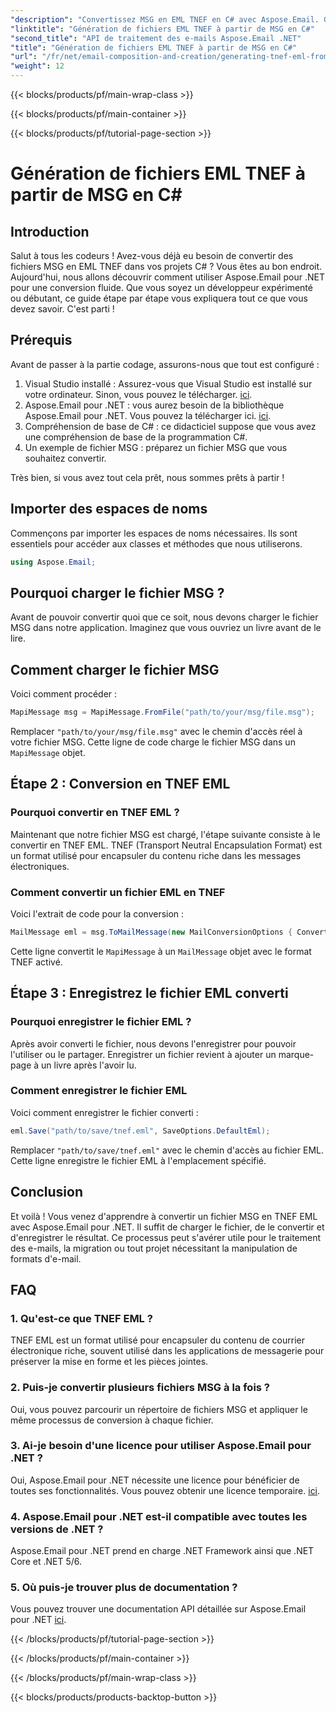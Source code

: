 ```yaml
---
"description": "Convertissez MSG en EML TNEF en C# avec Aspose.Email. Guide simple et étape par étape. Boostez vos projets de traitement d'e-mails."
"linktitle": "Génération de fichiers EML TNEF à partir de MSG en C#"
"second_title": "API de traitement des e-mails Aspose.Email .NET"
"title": "Génération de fichiers EML TNEF à partir de MSG en C#"
"url": "/fr/net/email-composition-and-creation/generating-tnef-eml-from-msg-in-csharp/"
"weight": 12
---
```


{{< blocks/products/pf/main-wrap-class >}}

{{< blocks/products/pf/main-container >}}

{{< blocks/products/pf/tutorial-page-section >}}

# Génération de fichiers EML TNEF à partir de MSG en C#


## Introduction

Salut à tous les codeurs ! Avez-vous déjà eu besoin de convertir des fichiers MSG en EML TNEF dans vos projets C# ? Vous êtes au bon endroit. Aujourd'hui, nous allons découvrir comment utiliser Aspose.Email pour .NET pour une conversion fluide. Que vous soyez un développeur expérimenté ou débutant, ce guide étape par étape vous expliquera tout ce que vous devez savoir. C'est parti !

## Prérequis

Avant de passer à la partie codage, assurons-nous que tout est configuré :

1. Visual Studio installé : Assurez-vous que Visual Studio est installé sur votre ordinateur. Sinon, vous pouvez le télécharger. [ici](https://visualstudio.microsoft.com/downloads/).
2. Aspose.Email pour .NET : vous aurez besoin de la bibliothèque Aspose.Email pour .NET. Vous pouvez la télécharger ici. [ici](https://releases.aspose.com/email/net/).
3. Compréhension de base de C# : ce didacticiel suppose que vous avez une compréhension de base de la programmation C#.
4. Un exemple de fichier MSG : préparez un fichier MSG que vous souhaitez convertir.

Très bien, si vous avez tout cela prêt, nous sommes prêts à partir !

## Importer des espaces de noms

Commençons par importer les espaces de noms nécessaires. Ils sont essentiels pour accéder aux classes et méthodes que nous utiliserons.

```csharp
using Aspose.Email;
```

## Pourquoi charger le fichier MSG ?

Avant de pouvoir convertir quoi que ce soit, nous devons charger le fichier MSG dans notre application. Imaginez que vous ouvriez un livre avant de le lire.

## Comment charger le fichier MSG

Voici comment procéder :

```csharp
MapiMessage msg = MapiMessage.FromFile("path/to/your/msg/file.msg");
```

Remplacer `"path/to/your/msg/file.msg"` avec le chemin d'accès réel à votre fichier MSG. Cette ligne de code charge le fichier MSG dans un `MapiMessage` objet.

## Étape 2 : Conversion en TNEF EML

### Pourquoi convertir en TNEF EML ?

Maintenant que notre fichier MSG est chargé, l'étape suivante consiste à le convertir en TNEF EML. TNEF (Transport Neutral Encapsulation Format) est un format utilisé pour encapsuler du contenu riche dans les messages électroniques.

### Comment convertir un fichier EML en TNEF

Voici l'extrait de code pour la conversion :

```csharp
MailMessage eml = msg.ToMailMessage(new MailConversionOptions { ConvertAsTnef = true });
```

Cette ligne convertit le `MapiMessage` à un `MailMessage` objet avec le format TNEF activé.

## Étape 3 : Enregistrez le fichier EML converti

### Pourquoi enregistrer le fichier EML ?

Après avoir converti le fichier, nous devons l'enregistrer pour pouvoir l'utiliser ou le partager. Enregistrer un fichier revient à ajouter un marque-page à un livre après l'avoir lu.

### Comment enregistrer le fichier EML

Voici comment enregistrer le fichier converti :

```csharp
eml.Save("path/to/save/tnef.eml", SaveOptions.DefaultEml);
```

Remplacer `"path/to/save/tnef.eml"` avec le chemin d'accès au fichier EML. Cette ligne enregistre le fichier EML à l'emplacement spécifié.

## Conclusion

Et voilà ! Vous venez d'apprendre à convertir un fichier MSG en TNEF EML avec Aspose.Email pour .NET. Il suffit de charger le fichier, de le convertir et d'enregistrer le résultat. Ce processus peut s'avérer utile pour le traitement des e-mails, la migration ou tout projet nécessitant la manipulation de formats d'e-mail.

## FAQ

### 1. Qu'est-ce que TNEF EML ?
TNEF EML est un format utilisé pour encapsuler du contenu de courrier électronique riche, souvent utilisé dans les applications de messagerie pour préserver la mise en forme et les pièces jointes.

### 2. Puis-je convertir plusieurs fichiers MSG à la fois ?
Oui, vous pouvez parcourir un répertoire de fichiers MSG et appliquer le même processus de conversion à chaque fichier.

### 3. Ai-je besoin d'une licence pour utiliser Aspose.Email pour .NET ?
Oui, Aspose.Email pour .NET nécessite une licence pour bénéficier de toutes ses fonctionnalités. Vous pouvez obtenir une licence temporaire. [ici](https://purchase.aspose.com/temporary-license/).

### 4. Aspose.Email pour .NET est-il compatible avec toutes les versions de .NET ?
Aspose.Email pour .NET prend en charge .NET Framework ainsi que .NET Core et .NET 5/6.

### 5. Où puis-je trouver plus de documentation ?
Vous pouvez trouver une documentation API détaillée sur Aspose.Email pour .NET [ici](https://reference.aspose.com/email/net/).

{{< /blocks/products/pf/tutorial-page-section >}}

{{< /blocks/products/pf/main-container >}}

{{< /blocks/products/pf/main-wrap-class >}}

{{< blocks/products/products-backtop-button >}}